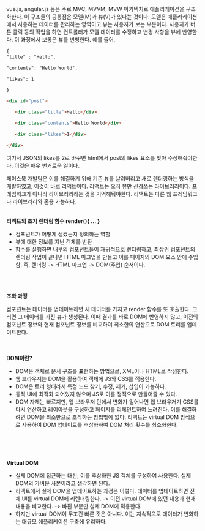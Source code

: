 vue.js, angular.js 등은 주로 MVC, MVVM, MVW 아키텍처로 애플리케이션을 구조화한다. 이 구조들의 공통점은 모델(M)과 뷰(V)가 있다는 것이다. 모델은 애플리케이션에서 사용하는 데이터를 관리하는 영역이고 뷰는 사용자가 보는 부분이다. 사용자가 버튼 클릭 등의 작업을 하면 컨트롤러가 모델 데이터를 수정하고 변경 사항을 뷰에 반영한다. 이 과정에서 보통은 뷰를 변형한다. 예를 들어,  


```html
{
"title" : "Hello",

"contents": "Hello World",

"likes": 1

}
```

 

```html
<div id="post">

   <div class="title">Hello</div>

   <div class="contents">Hello World</div>

   <div class="likes">1</div>

</div>
```

여기서 JSON의 likes를 2로 바꾸면 html에서 post의 likes 요소를 찾아 수정해줘야한다. 이것은 매우 번거로운 일이다.

페이스북 개발팀은 이를 해결하기 위해 기존 뷰를 날려버리고 새로 렌더링하는 방식을 개발하였고, 이것이 바로 리액트이다. 리액트는 오직 뷰만 신경쓰는 라이브러리이다. 프레임워크가 아니라 라이브러리라는 것을 기억해둬야한다. 리액트는 다른 웹 프레임워크나 라이브러리와 혼용 가능하다.
<br></br>
  
  
**리액트의 초기 렌더링 함수 render(){ ... }**

+ 컴포넌트가 어떻게 생겼는지 정의하는 역할
+ 뷰에 대한 정보를 지닌 객체를 반환
+ 함수를 실행하면 내부의 컴포넌트들이 재귀적으로 렌더링하고, 최상위 컴포넌트의 렌더링 작업이 끝나면 HTML 마크업을 만들고 이를 페이지의 DOM 요소 안에 주입함. 즉, 렌더링 -> HTML 마크업 -> DOM(주입) 순서이다.  
  
<br></br>
    
**조화 과정**
  
컴포넌트는 데이터를 업데이트하면 새 데이터를 가지고 render 함수를 또 호출한다. 그러면 그 데이터를 가진 뷰가 생성된다. 이때 결과를 바로 DOM에 반영하지 않고, 이전의 컴포넌트 정보와 현재 컴포넌트 정보를 비교하여 최소한의 연산으로 DOM 트리를 업데이트한다.
  
<br></br>
**DOM이란?**  
  
+ DOM은 객체로 문서 구조를 표현하는 방법으로, XML이나 HTML로 작성한다.
+ 웹 브라우저는 DOM을 활용하여 객체에 JS와 CSS를 적용한다. 
+ DOM은 트리 형태라서 특정 노드 찾기, 수정, 제거, 삽입이 가능하다.
+ 동적 UI에 최적화 되어있지 않으며 JS로 이를 정적으로 만들어줄 수 있다.
+ DOM 자체는 빠르지만, 웹 브라우저 단에서 변화가 일어나면 웹 브라우저가 CSS를 다시 연산하고 레이아웃을 구성하고 페이지를 리페인트하여 느려진다. 이를 해결하려면 DOM을 최소한으로 조작하는 방법밖에 없다. 리액트는 virtual DOM 방식으로 사용하여 DOM 업데이트를 추상화하여 DOM 처리 횟수를 최소화한다.

<br></br>
<br></br>
**Virtual DOM**  
  
+ 실제 DOM에 접근하는 대신, 이를 추상화한 JS 객체를 구성하여 사용한다. 실제 DOM의 가벼운 사본이라고 생각하면 된다.
+ 리액트에서 실제 DOM을 업데이트하는 과정은 이렇다. 데이터를 업데이트하면 전체 UI를 virtual DOM에 리렌더링한다. -> 이전 virtual DOM에 있던 내용과 현재 내용을 비교한다. -> 바뀐 부분만 실제 DOM에 적용한다.
+ 하지만 virtual DOM이 무조건 빠른 것은 아니다. 이는 지속적으로 데이터가 변화하는 대규모 애플리케이션 구축에 유리하다.
